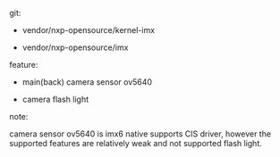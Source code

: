 git:

- vendor/nxp-opensource/kernel-imx

- vendor/nxp-opensource/imx

feature:

- main(back) camera sensor ov5640

- camera flash light

note:

camera sensor ov5640 is imx6 native supports CIS driver, however the supported features are relatively weak and not supported flash light.